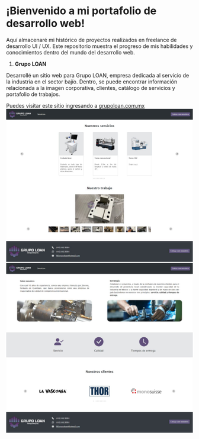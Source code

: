 # ¡Bienvenido a mi portafolio de desarrollo web!

Aquí almacenaré mi histórico de proyectos realizados en freelance de desarrollo UI / UX. Este repositorio muestra el progreso de mis habilidades y conocimientos dentro del mundo del desarrollo web.

1. **Grupo LOAN**

Desarrollé un sitio web para Grupo LOAN, empresa dedicada al servicio de la industria en el sector bajío. Dentro, se puede encontrar información relacionada a la imagen corporativa, clientes, catálogo de servicios y portafolio de trabajos. <br>
  
Puedes visitar este sitio ingresando a [grupoloan.com.mx](https://grupoloan.com.mx)
<br>
![Inicio](https://github.com/dembA7/Web-Development/blob/main/Grupo%20LOAN/public/assets/GrupoLoanInicio.jpg)
<br>
![Servicios](https://github.com/dembA7/Web-Development/blob/main/Grupo%20LOAN/public/assets/GrupoLoanServicios.jpg)
